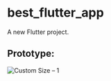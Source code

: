 # best_flutter_app

A new Flutter project.

## Prototype: 
![Custom Size – 1](https://user-images.githubusercontent.com/67063037/105421538-8c842700-5c42-11eb-8c04-7a877affc91c.png)
